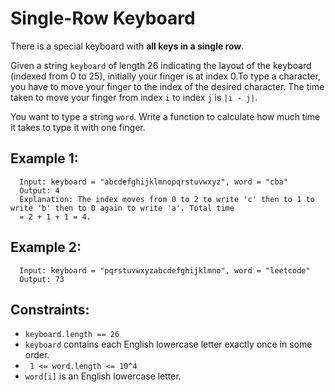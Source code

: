 Single-Row Keyboard
===================

There is a special keyboard with **all keys in a single row**.

Given a string `keyboard` of length 26 indicating the layout of the keyboard (indexed from 0 to 25), initially your
finger is at index 0.To type a character, you have to move your finger to the index of the desired character. The time
taken to move your finger from index `i` to index `j` is `|i - j|`.

You want to type a string `word`. Write a function to calculate how much time it takes to type it with one finger.

## Example 1:
```
  Input: keyboard = "abcdefghijklmnopqrstuvwxyz", word = "cba"
  Output: 4
  Explanation: The index moves from 0 to 2 to write 'c' then to 1 to write 'b' then to 0 again to write 'a'. Total time
  = 2 + 1 + 1 = 4.
```

## Example 2:
```
  Input: keyboard = "pqrstuvwxyzabcdefghijklmno", word = "leetcode"
  Output: 73
```

## Constraints:
+ `keyboard.length == 26`
+ `keyboard` contains each English lowercase letter exactly once in some order.
+ ` 1 <= word.length <= 10^4`
+ `word[i]` is an English lowercase letter.
